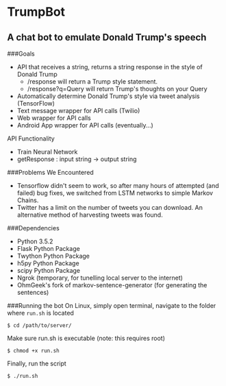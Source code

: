 # TrumpBot
## A chat bot to emulate Donald Trump's speech

###Goals
+ API that receives a string, returns a string response in the style of Donald Trump
  * /response will return a Trump style statement.
  * /response?q=Query will return Trump's thoughts on your Query
+ Automatically determine Donald Trump's style via tweet analysis (TensorFlow)
+ Text message wrapper for API calls (Twilio)
+ Web wrapper for API calls
+ Android App wrapper for API calls (eventually...)

API Functionality
+ Train Neural Network
+ getResponse : input string -> output string

###Problems We Encountered
+ Tensorflow didn't seem to work, so after many hours of attempted (and failed) bug fixes, we switched from LSTM networks to simple Markov Chains.
+ Twitter has a limit on the number of tweets you can download. An alternative method of harvesting tweets was found.

###Dependencies
+ Python 3.5.2
+ Flask Python Package
+ Twython Python Package
+ h5py Python Package
+ scipy Python Package
+ Ngrok (temporary, for tunelling local server to the internet)
+ OhmGeek's fork of markov-sentence-generator (for generating the sentences)

###Running the bot
On Linux, simply open terminal, navigate to the folder where `run.sh` is located
```
$ cd /path/to/server/
```
Make sure run.sh is executable (note: this requires root)
```
$ chmod +x run.sh
```
Finally, run the script    
```
$ ./run.sh
```
